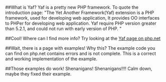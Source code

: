 ##What is Yaf?
Yaf is a pretty new PHP framework. To quote the introduction page:
"The Yet Another Framework(Yaf) extension is a PHP framework, used for developing web application, It provides OO interfaces to PHPer for developing web application. Yaf require PHP version greater than 5.2.1, and could not run with early version of PHP. "


##Cool! Where can I find more info?
Try looking at the [Yaf page on php.net](http://www.php.net/manual/en/book.yaf.php)


##Wait, there is a page with examples! Why this?
The example code you can find on php.net contains errors and is not complete. This is a correct and working implementation of the example.

##Those examples do work! Shenanigans! Shenanigans!!!!
Calm down, maybe they fixed their example.